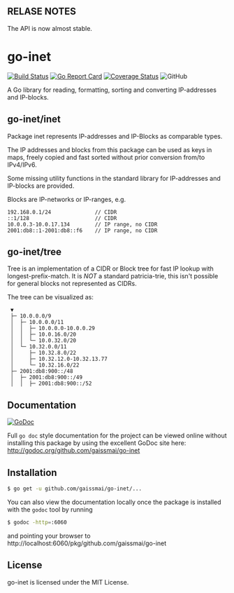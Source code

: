 ## RELASE NOTES

The API is now almost stable.

# go-inet
[![Build Status](https://img.shields.io/travis/gaissmai/go-inet.svg)](https://travis-ci.org/gaissmai/go-inet)
[![Go Report Card](https://goreportcard.com/badge/github.com/gaissmai/go-inet)](https://goreportcard.com/report/github.com/gaissmai/go-inet)
[![Coverage Status](https://coveralls.io/repos/github/gaissmai/go-inet/badge.svg)](https://coveralls.io/github/gaissmai/go-inet)
![GitHub](https://img.shields.io/github/license/gaissmai/go-inet)

A Go library for reading, formatting, sorting and converting IP-addresses and IP-blocks.

## go-inet/inet

Package inet represents IP-addresses and IP-Blocks as comparable types.

The IP addresses and blocks from this package can be used as keys in maps, freely copied and fast sorted
without prior conversion from/to IPv4/IPv6.

Some missing utility functions in the standard library for IP-addresses and IP-blocks are provided.

Blocks are IP-networks or IP-ranges, e.g.

    192.168.0.1/24              // CIDR
    ::1/128                     // CIDR
    10.0.0.3-10.0.17.134        // IP range, no CIDR
    2001:db8::1-2001:db8::f6    // IP range, no CIDR

## go-inet/tree

Tree is an implementation of a CIDR or Block tree for fast IP lookup with longest-prefix-match.
It is *NOT* a standard patricia-trie, this isn't possible for general blocks not represented as CIDRs.

The tree can be visualized as:

```
 ▼
 ├─ 10.0.0.0/9
 │  ├─ 10.0.0.0/11
 │  │  ├─ 10.0.0.0-10.0.0.29
 │  │  ├─ 10.0.16.0/20
 │  │  └─ 10.0.32.0/20
 │  └─ 10.32.0.0/11
 │     ├─ 10.32.8.0/22
 │     ├─ 10.32.12.0-10.32.13.77
 │     └─ 10.32.16.0/22
 ├─ 2001:db8:900::/48
 │  ├─ 2001:db8:900::/49
 │  │  ├─ 2001:db8:900::/52
```

## Documentation

[![GoDoc](https://godoc.org/github.com/gaissmai/go-inet?status.svg)](https://godoc.org/github.com/gaissmai/go-inet)

Full `go doc` style documentation for the project can be viewed online without
installing this package by using the excellent GoDoc site here:
http://godoc.org/github.com/gaissmai/go-inet


## Installation

```bash
$ go get -u github.com/gaissmai/go-inet/...
```
You can also view the documentation locally once the package is installed with
the `godoc` tool by running

```bash
$ godoc -http=:6060
```
and pointing your browser to
http://localhost:6060/pkg/github.com/gaissmai/go-inet

## License

go-inet is licensed under the MIT License.

